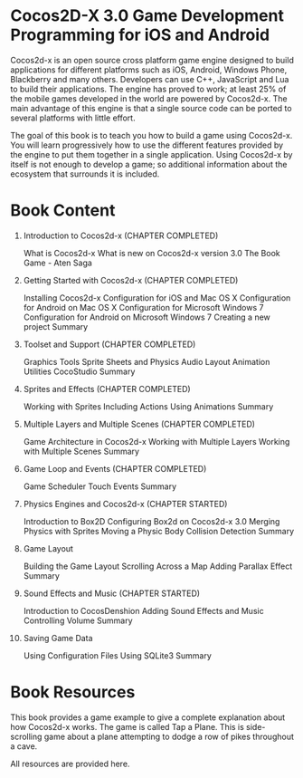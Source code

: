 Cocos2D-X 3.0 Game Development Programming for iOS and Android
==============================================================

Cocos2d-x is an open source cross platform game engine designed to build applications for different platforms such as iOS, Android, Windows Phone, Blackberry and many others. Developers can use C++, JavaScript and Lua to build their applications. The engine has proved to work; at least 25% of the mobile games developed in the world are powered by Cocos2d-x. The main advantage of this engine is that a single source code can be ported to several platforms with little effort.

The goal of this book is to teach you how to build a game using Cocos2d-x. You will learn progressively how to use the different features provided by the engine to put them together in a single application. Using Cocos2d-x by itself is not enough to develop a game; so additional information about the ecosystem that surrounds it is included.

Book Content
============

1. Introduction to Cocos2d-x (CHAPTER COMPLETED)

    What is Cocos2d-x
    What is new on Cocos2d-x version 3.0
    The Book Game - Aten Saga

2. Getting Started with Cocos2d-x (CHAPTER COMPLETED)

    Installing Cocos2d-x
    Configuration for iOS and Mac OS X
    Configuration for Android on Mac OS X
    Configuration for Microsoft Windows 7
    Configuration for Android on Microsoft Windows 7
    Creating a new project
    Summary

3. Toolset and Support (CHAPTER COMPLETED)

    Graphics Tools
    Sprite Sheets and Physics
    Audio
    Layout
    Animation
    Utilities
    CocoStudio
    Summary

4. Sprites and Effects (CHAPTER COMPLETED)

    Working with Sprites
    Including Actions
    Using Animations
    Summary

5. Multiple Layers and Multiple Scenes (CHAPTER COMPLETED)

    Game Architecture in Cocos2d-x
    Working with Multiple Layers
    Working with Multiple Scenes
    Summary

6.  Game Loop and Events (CHAPTER COMPLETED)

    Game Scheduler
    Touch Events
    Summary

7. Physics Engines and Cocos2d-x (CHAPTER STARTED)

    Introduction to Box2D
    Configuring Box2d on Cocos2d-x 3.0
    Merging Physics with Sprites
    Moving a Physic Body
    Collision Detection
    Summary

8. Game Layout

    Building the Game Layout
    Scrolling Across a Map
    Adding Parallax Effect
    Summary

9. Sound Effects and Music (CHAPTER STARTED)

    Introduction to CocosDenshion
    Adding Sound Effects and Music
    Controlling Volume
    Summary

10. Saving Game Data

    Using Configuration Files
    Using SQLite3
    Summary

Book Resources
==============

This book provides a game example to give a complete explanation about how Cocos2d-x works. The game is called Tap a Plane. This is side-scrolling game about a plane attempting to dodge a row of pikes throughout a cave.

All resources are provided here.
